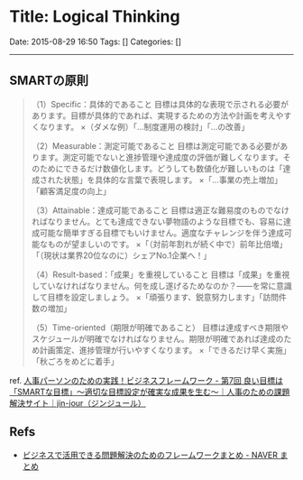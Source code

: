 # Title: Logical Thinking

Date: 2015-08-29 16:50
Tags: []
Categories: []

---

## SMARTの原則

> 	（1）Specific：具体的であること
> 	 目標は具体的な表現で示される必要があります。目標が具体的であれば、実現するための方法や計画を考えやすくなります。
> 	 ×（ダメな例）「…制度運用の検討」「…の改善」
>
> 	（2）Measurable：測定可能であること
> 	 目標は測定可能である必要があります。測定可能でないと進捗管理や達成度の評価が難しくなります。そのためにできるだけ数値化します。どうしても数値化が難しいものは「達成された状態」を具体的な言葉で表現します。
> 	 ×「…事業の売上増加」「顧客満足度の向上」
>
> 	（3）Attainable：達成可能であること
> 	 目標は適正な難易度のものでなければなりません。とても達成できない夢物語のような目標でも、容易に達成可能な簡単すぎる目標でもいけません。適度なチャレンジを伴う達成可能なものが望ましいのです。
> 	 ×「（対前年割れが続く中で）前年比倍増」「（現状は業界20位なのに）シェアNo.1企業へ！」
>
> 	（4）Result-based：「成果」を重視していること
> 	 目標は「成果」を重視していなければなりません。何を成し遂げるためなのか？――を常に意識して目標を設定しましょう。
> 	 ×「頑張ります、鋭意努力します」「訪問件数の増加」
>
> 	（5）Time-oriented（期限が明確であること）
> 	 目標は達成すべき期限やスケジュールが明確でなければなりません。期限が明確であれば達成のため計画策定、進捗管理が行いやすくなります。
> 	 ×「できるだけ早く実施」「秋ごろをめどに着手」

ref. [人事パーソンのための実践！ビジネスフレームワーク - 第7回 良い目標は「SMARTな目標」～適切な目標設定が確実な成果を生む～｜人事のための課題解決サイト｜jin-jour（ジンジュール）](https://www.rosei.jp/jinjour/article.php?entry_no=57288)

## Refs

* [ビジネスで活用できる問題解決のためのフレームワークまとめ - NAVER まとめ](http://matome.naver.jp/odai/2140905307385143301?page=2)
